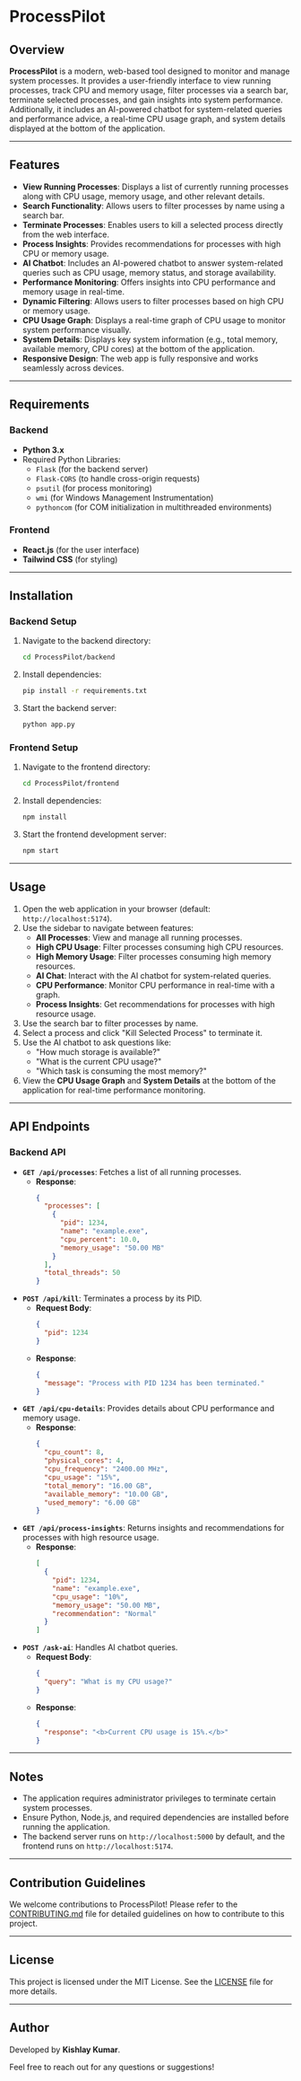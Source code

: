 ﻿# ProcessPilot

## Overview

**ProcessPilot** is a modern, web-based tool designed to monitor and manage system processes. It provides a user-friendly interface to view running processes, track CPU and memory usage, filter processes via a search bar, terminate selected processes, and gain insights into system performance. Additionally, it includes an AI-powered chatbot for system-related queries and performance advice, a real-time CPU usage graph, and system details displayed at the bottom of the application.

---

## Features

- **View Running Processes**: Displays a list of currently running processes along with CPU usage, memory usage, and other relevant details.
- **Search Functionality**: Allows users to filter processes by name using a search bar.
- **Terminate Processes**: Enables users to kill a selected process directly from the web interface.
- **Process Insights**: Provides recommendations for processes with high CPU or memory usage.
- **AI Chatbot**: Includes an AI-powered chatbot to answer system-related queries such as CPU usage, memory status, and storage availability.
- **Performance Monitoring**: Offers insights into CPU performance and memory usage in real-time.
- **Dynamic Filtering**: Allows users to filter processes based on high CPU or memory usage.
- **CPU Usage Graph**: Displays a real-time graph of CPU usage to monitor system performance visually.
- **System Details**: Displays key system information (e.g., total memory, available memory, CPU cores) at the bottom of the application.
- **Responsive Design**: The web app is fully responsive and works seamlessly across devices.

---

## Requirements

### Backend

- **Python 3.x**
- Required Python Libraries:
  - `Flask` (for the backend server)
  - `Flask-CORS` (to handle cross-origin requests)
  - `psutil` (for process monitoring)
  - `wmi` (for Windows Management Instrumentation)
  - `pythoncom` (for COM initialization in multithreaded environments)

### Frontend

- **React.js** (for the user interface)
- **Tailwind CSS** (for styling)

---

## Installation

### Backend Setup

1. Navigate to the backend directory:
   ```sh
   cd ProcessPilot/backend
   ```
2. Install dependencies:
   ```sh
   pip install -r requirements.txt
   ```
3. Start the backend server:
   ```sh
   python app.py
   ```

### Frontend Setup

1. Navigate to the frontend directory:
   ```sh
   cd ProcessPilot/frontend
   ```
2. Install dependencies:
   ```sh
   npm install
   ```
3. Start the frontend development server:
   ```sh
   npm start
   ```

---

## Usage

1. Open the web application in your browser (default: `http://localhost:5174`).
2. Use the sidebar to navigate between features:
   - **All Processes**: View and manage all running processes.
   - **High CPU Usage**: Filter processes consuming high CPU resources.
   - **High Memory Usage**: Filter processes consuming high memory resources.
   - **AI Chat**: Interact with the AI chatbot for system-related queries.
   - **CPU Performance**: Monitor CPU performance in real-time with a graph.
   - **Process Insights**: Get recommendations for processes with high resource usage.
3. Use the search bar to filter processes by name.
4. Select a process and click "Kill Selected Process" to terminate it.
5. Use the AI chatbot to ask questions like:
   - "How much storage is available?"
   - "What is the current CPU usage?"
   - "Which task is consuming the most memory?"
6. View the **CPU Usage Graph** and **System Details** at the bottom of the application for real-time performance monitoring.

---

## API Endpoints

### Backend API

- **`GET /api/processes`**: Fetches a list of all running processes.
  - **Response**:
    ```json
    {
      "processes": [
        {
          "pid": 1234,
          "name": "example.exe",
          "cpu_percent": 10.0,
          "memory_usage": "50.00 MB"
        }
      ],
      "total_threads": 50
    }
    ```
- **`POST /api/kill`**: Terminates a process by its PID.
  - **Request Body**:
    ```json
    {
      "pid": 1234
    }
    ```
  - **Response**:
    ```json
    {
      "message": "Process with PID 1234 has been terminated."
    }
    ```
- **`GET /api/cpu-details`**: Provides details about CPU performance and memory usage.
  - **Response**:
    ```json
    {
      "cpu_count": 8,
      "physical_cores": 4,
      "cpu_frequency": "2400.00 MHz",
      "cpu_usage": "15%",
      "total_memory": "16.00 GB",
      "available_memory": "10.00 GB",
      "used_memory": "6.00 GB"
    }
    ```
- **`GET /api/process-insights`**: Returns insights and recommendations for processes with high resource usage.
  - **Response**:
    ```json
    [
      {
        "pid": 1234,
        "name": "example.exe",
        "cpu_usage": "10%",
        "memory_usage": "50.00 MB",
        "recommendation": "Normal"
      }
    ]
    ```
- **`POST /ask-ai`**: Handles AI chatbot queries.
  - **Request Body**:
    ```json
    {
      "query": "What is my CPU usage?"
    }
    ```
  - **Response**:
    ```json
    {
      "response": "<b>Current CPU usage is 15%.</b>"
    }
    ```

---

## Notes

- The application requires administrator privileges to terminate certain system processes.
- Ensure Python, Node.js, and required dependencies are installed before running the application.
- The backend server runs on `http://localhost:5000` by default, and the frontend runs on `http://localhost:5174`.

---

## Contribution Guidelines

We welcome contributions to ProcessPilot! Please refer to the [CONTRIBUTING.md](CONTRIBUTING.md) file for detailed guidelines on how to contribute to this project.

---

## License

This project is licensed under the MIT License. See the [LICENSE](LICENSE) file for more details.

---

## Author

Developed by **Kishlay Kumar**.

Feel free to reach out for any questions or suggestions!
